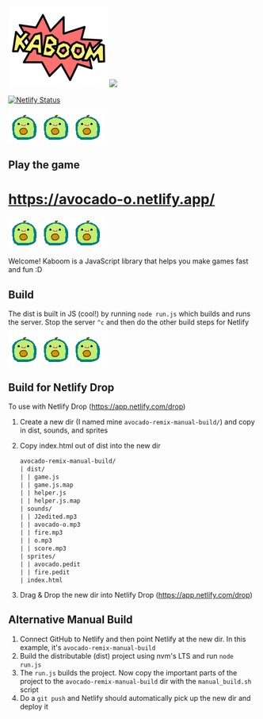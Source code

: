 ![kaboom](learn/kaboom.png) <img src="https://www.netlify.com/v3/img/components/logomark.png" height="160px">

[![Netlify Status](https://api.netlify.com/api/v1/badges/3780e935-7729-4b5d-92aa-d641286295e7/deploy-status)](https://app.netlify.com/sites/avocado-o/deploys)

![avocado](avocado-icon.png)![avocado](avocado-icon.png)![avocado](avocado-icon.png)

## Play the game
# https://avocado-o.netlify.app/

![avocado](avocado-icon.png)![avocado](avocado-icon.png)![avocado](avocado-icon.png)

Welcome! Kaboom is a JavaScript library that helps you make games fast and fun :D

Build
-----
The dist is built in JS (cool!) by running `node run.js` which builds and runs the server. Stop the server `^c` and then do the other build steps for Netlify

![avocado](avocado-icon.png)![avocado](avocado-icon.png)![avocado](avocado-icon.png)

Build for Netlify Drop
---------------------------
To use with Netlify Drop (https://app.netlify.com/drop)

1. Create a new dir (I named mine `avocado-remix-manual-build/`) and copy in dist, sounds, and sprites

2. Copy index.html out of dist into the new dir

    ```
    avocado-remix-manual-build/
    | dist/
    | | game.js
    | | game.js.map
    | | helper.js
    | | helper.js.map
    | sounds/
    | | J2edited.mp3
    | | avocado-o.mp3
    | | fire.mp3
    | | o.mp3
    | | score.mp3
    | sprites/
    | | avocado.pedit
    | | fire.pedit
    | index.html
    ```

3. Drag & Drop the new dir into Netlify Drop (https://app.netlify.com/drop)

Alternative Manual Build
------------------------

1. Connect GitHub to Netlify and then point Netlify at the new dir. In this example, it's `avocado-remix-manual-build`
2. Build the distributable (dist) project using nvm's LTS and run `node run.js`
3. The `run.js` builds the project. Now copy the important parts of the project to the `avocado-remix-manual-build` dir with the `manual_build.sh` script
4. Do a `git push` and Netlify should automatically pick up the new dir and deploy it